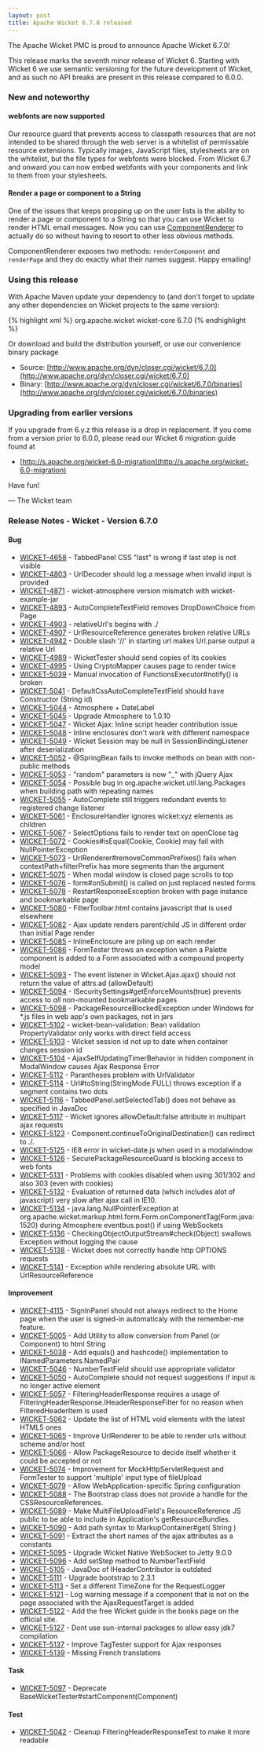 ```yaml
---
layout: post
title: Apache Wicket 6.7.0 released
---
```


The Apache Wicket PMC is proud to announce Apache Wicket 6.7.0!

This release marks the seventh minor release of Wicket 6. Starting
with Wicket 6 we use semantic versioning for the future development
of Wicket, and as such no API breaks are present in this release
compared to 6.0.0.

### New and noteworthy

#### webfonts are now supported

Our resource guard that prevents access to classpath resources that
are not intended to be shared through the web server is a whitelist
of permissable resource extensions. Typically images, JavaScript
files, stylesheets are on the whitelist, but the file types for
webfonts were blocked. From Wicket 6.7 and onward you can now embed
webfonts with your components and link to them from your stylesheets.

#### Render a page or component to a String

One of the issues that keeps propping up on the user lists is the
ability to render a page or component to a String so that you can use
Wicket to render HTML email messages. Now you can use
[ComponentRenderer](http://ci.apache.org/projects/wicket/apidocs/6.0.x/org/apache/wicket/core/util/string/ComponentRenderer.html) to
actually do so without having to resort to other less obvious methods.

ComponentRenderer exposes two methods: `renderComponent` and
`renderPage` and they do exactly what their names suggest. Happy
emailing!

### Using this release

With Apache Maven update your dependency to (and don't forget to
update any other dependencies on Wicket projects to the same version):

{% highlight xml %}
<dependency>
    <groupId>org.apache.wicket</groupId>
    <artifactId>wicket-core</artifactId>
    <version>6.7.0</version>
</dependency>
{% endhighlight %}

Or download and build the distribution yourself, or use our
convenience binary package

 * Source: [http://www.apache.org/dyn/closer.cgi/wicket/6.7.0](http://www.apache.org/dyn/closer.cgi/wicket/6.7.0)
 * Binary: [http://www.apache.org/dyn/closer.cgi/wicket/6.7.0/binaries](http://www.apache.org/dyn/closer.cgi/wicket/6.7.0/binaries)

### Upgrading from earlier versions

If you upgrade from 6.y.z this release is a drop in replacement. If
you come from a version prior to 6.0.0, please read our Wicket 6
migration guide found at

 * [http://s.apache.org/wicket-6.0-migration](http://s.apache.org/wicket-6.0-migration)

Have fun!

— The Wicket team

### Release Notes - Wicket - Version 6.7.0

#### Bug

 * [WICKET-4658](https://issues.apache.org/jira/browse/WICKET-4658) - TabbedPanel CSS "last" is wrong if last step is not visible
 * [WICKET-4803](https://issues.apache.org/jira/browse/WICKET-4803) - UrlDecoder should log a message when invalid input is provided
 * [WICKET-4871](https://issues.apache.org/jira/browse/WICKET-4871) - wicket-atmosphere version mismatch with wicket-example-jar
 * [WICKET-4893](https://issues.apache.org/jira/browse/WICKET-4893) - AutoCompleteTextField removes DropDownChoice from Page
 * [WICKET-4903](https://issues.apache.org/jira/browse/WICKET-4903) - relativeUrl's begins with ./
 * [WICKET-4907](https://issues.apache.org/jira/browse/WICKET-4907) - UrlResourceReference generates broken relative URLs
 * [WICKET-4942](https://issues.apache.org/jira/browse/WICKET-4942) - Double slash '//' in starting url makes Url.parse output a relative Url
 * [WICKET-4989](https://issues.apache.org/jira/browse/WICKET-4989) - WicketTester should send copies of its cookies 
 * [WICKET-4995](https://issues.apache.org/jira/browse/WICKET-4995) - Using CryptoMapper causes page to render twice
 * [WICKET-5039](https://issues.apache.org/jira/browse/WICKET-5039) - Manual invocation of FunctionsExecutor#notify() is broken
 * [WICKET-5041](https://issues.apache.org/jira/browse/WICKET-5041) - DefaultCssAutoCompleteTextField should have Constructor (String id)
 * [WICKET-5044](https://issues.apache.org/jira/browse/WICKET-5044) - Atmosphere + DateLabel
 * [WICKET-5045](https://issues.apache.org/jira/browse/WICKET-5045) - Upgrade Atmosphere to 1.0.10
 * [WICKET-5047](https://issues.apache.org/jira/browse/WICKET-5047) - Wicket Ajax: Inline script header contribution issue
 * [WICKET-5048](https://issues.apache.org/jira/browse/WICKET-5048) - Inline enclosures don't work with different namespace
 * [WICKET-5049](https://issues.apache.org/jira/browse/WICKET-5049) - Wicket Session may be null in SessionBindingListener after deserialization
 * [WICKET-5052](https://issues.apache.org/jira/browse/WICKET-5052) - @SpringBean fails to invoke methods on bean with non-public methods
 * [WICKET-5053](https://issues.apache.org/jira/browse/WICKET-5053) - "random" parameters is now "_" with jQuery Ajax
 * [WICKET-5054](https://issues.apache.org/jira/browse/WICKET-5054) - Possible bug in org.apache.wicket.util.lang.Packages when building path with repeating names
 * [WICKET-5055](https://issues.apache.org/jira/browse/WICKET-5055) - AutoComplete still triggers redundant events to registered change listener
 * [WICKET-5061](https://issues.apache.org/jira/browse/WICKET-5061) - EnclosureHandler ignores wicket:xyz elements as children
 * [WICKET-5067](https://issues.apache.org/jira/browse/WICKET-5067) - SelectOptions fails to render text on openClose tag
 * [WICKET-5072](https://issues.apache.org/jira/browse/WICKET-5072) - Cookies#isEqual(Cookie, Cookie) may fail with NullPointerException
 * [WICKET-5073](https://issues.apache.org/jira/browse/WICKET-5073) - UrlRenderer#removeCommonPrefixes() fails when contextPath+filterPrefix has more segments than the argument
 * [WICKET-5075](https://issues.apache.org/jira/browse/WICKET-5075) - When modal window is closed page scrolls to top
 * [WICKET-5076](https://issues.apache.org/jira/browse/WICKET-5076) - form#onSubmit() is called on just replaced nested forms
 * [WICKET-5078](https://issues.apache.org/jira/browse/WICKET-5078) - RestartResponseException broken with page instance and bookmarkable page
 * [WICKET-5080](https://issues.apache.org/jira/browse/WICKET-5080) - FilterToolbar.html contains javascript that is used elsewhere
 * [WICKET-5082](https://issues.apache.org/jira/browse/WICKET-5082) - Ajax update renders parent/child JS in different order than initial Page render
 * [WICKET-5085](https://issues.apache.org/jira/browse/WICKET-5085) - InlineEnclosure are piling up on each render
 * [WICKET-5086](https://issues.apache.org/jira/browse/WICKET-5086) - FormTester throws an exception when a Palette component is added to a Form associated with a compound property model
 * [WICKET-5093](https://issues.apache.org/jira/browse/WICKET-5093) - The event listener in Wicket.Ajax.ajax() should not return the value of attrs.ad (allowDefault)
 * [WICKET-5094](https://issues.apache.org/jira/browse/WICKET-5094) - ISecuritySettings#getEnforceMounts(true) prevents access to *all* non-mounted bookmarkable pages
 * [WICKET-5098](https://issues.apache.org/jira/browse/WICKET-5098) - PackageResourceBlockedException under Windows for \*\.js files in web app's own packages, not in jars
 * [WICKET-5102](https://issues.apache.org/jira/browse/WICKET-5102) - wicket-bean-validation: Bean validation PropertyValidator only works with direct field access
 * [WICKET-5103](https://issues.apache.org/jira/browse/WICKET-5103) - Wicket session id not up to date when container changes session id
 * [WICKET-5104](https://issues.apache.org/jira/browse/WICKET-5104) - AjaxSelfUpdatingTimerBehavior in hidden component in ModalWindow causes Ajax Response Error
 * [WICKET-5112](https://issues.apache.org/jira/browse/WICKET-5112) - Parantheses problem with UrlValidator
 * [WICKET-5114](https://issues.apache.org/jira/browse/WICKET-5114) - Url#toString(StringMode.FULL) throws exception if a segment contains two dots
 * [WICKET-5116](https://issues.apache.org/jira/browse/WICKET-5116) - TabbedPanel.setSelectedTab() does not behave as specified in JavaDoc
 * [WICKET-5117](https://issues.apache.org/jira/browse/WICKET-5117) - Wicket ignores allowDefault:false attribute in multipart ajax requests
 * [WICKET-5123](https://issues.apache.org/jira/browse/WICKET-5123) - Component.continueToOriginalDestination() can redirect to ./.
 * [WICKET-5125](https://issues.apache.org/jira/browse/WICKET-5125) - IE8 error in wicket-date.js when used in a modalwindow
 * [WICKET-5126](https://issues.apache.org/jira/browse/WICKET-5126) - SecurePackageResourceGuard is blocking access to web fonts
 * [WICKET-5131](https://issues.apache.org/jira/browse/WICKET-5131) - Problems with cookies disabled when using 301/302 and also 303 (even with cookies)
 * [WICKET-5132](https://issues.apache.org/jira/browse/WICKET-5132) - Evaluation of returned data (which includes alot of javascript) very slow after ajax call in IE10.
 * [WICKET-5134](https://issues.apache.org/jira/browse/WICKET-5134) - java.lang.NullPointerException at org.apache.wicket.markup.html.form.Form.onComponentTag(Form.java:1520) during Atmosphere eventbus.post() if using WebSockets
 * [WICKET-5136](https://issues.apache.org/jira/browse/WICKET-5136) - CheckingObjectOutputStream#check(Object) swallows Exception without logging the cause
 * [WICKET-5138](https://issues.apache.org/jira/browse/WICKET-5138) - Wicket does not correctly handle http OPTIONS requests
 * [WICKET-5141](https://issues.apache.org/jira/browse/WICKET-5141) - Exception while rendering absolute URL with UrlResourceReference

#### Improvement

 * [WICKET-4115](https://issues.apache.org/jira/browse/WICKET-4115) - SignInPanel should not always redirect to the Home page when the user is signed-in automaticaly with the remember-me feature.
 * [WICKET-5005](https://issues.apache.org/jira/browse/WICKET-5005) - Add Utility to allow conversion from Panel (or Component) to html String
 * [WICKET-5038](https://issues.apache.org/jira/browse/WICKET-5038) - Add equals() and hashcode() implementation to INamedParameters.NamedPair
 * [WICKET-5046](https://issues.apache.org/jira/browse/WICKET-5046) - NumberTextField should use appropriate validator
 * [WICKET-5050](https://issues.apache.org/jira/browse/WICKET-5050) - AutoComplete should not request suggestions if input is no longer active element
 * [WICKET-5057](https://issues.apache.org/jira/browse/WICKET-5057) - FilteringHeaderResponse requires a usage of FilteringHeaderResponse.IHeaderResponseFilter for no reason when FilteredHeaderItem is used
 * [WICKET-5062](https://issues.apache.org/jira/browse/WICKET-5062) - Update the list of HTML void elements with the latest HTML5 ones
 * [WICKET-5065](https://issues.apache.org/jira/browse/WICKET-5065) - Improve UrlRenderer to be able to render urls without scheme and/or host 
 * [WICKET-5066](https://issues.apache.org/jira/browse/WICKET-5066) - Allow PackageResource to decide itself whether it could be accepted or not
 * [WICKET-5074](https://issues.apache.org/jira/browse/WICKET-5074) - Improvement for MockHttpServletRequest and FormTester to support 'multiple' input type of fileUpload
 * [WICKET-5079](https://issues.apache.org/jira/browse/WICKET-5079) - Allow WebApplication-specific Spring configuration
 * [WICKET-5088](https://issues.apache.org/jira/browse/WICKET-5088) - The Bootstrap class does not provide a handle for the CSSResourceReferences.
 * [WICKET-5089](https://issues.apache.org/jira/browse/WICKET-5089) - Make MultiFileUploadField's ResourceReference JS public to be able to include in Application's getResourceBundles.
 * [WICKET-5090](https://issues.apache.org/jira/browse/WICKET-5090) - Add path syntax to MarkupContainer#get( String )
 * [WICKET-5091](https://issues.apache.org/jira/browse/WICKET-5091) - Extract the short names of the ajax attributes as a constants
 * [WICKET-5095](https://issues.apache.org/jira/browse/WICKET-5095) - Upgrade Wicket Native WebSocket to Jetty 9.0.0
 * [WICKET-5096](https://issues.apache.org/jira/browse/WICKET-5096) - Add setStep method to NumberTextField
 * [WICKET-5105](https://issues.apache.org/jira/browse/WICKET-5105) - JavaDoc of IHeaderContributor is outdated
 * [WICKET-5111](https://issues.apache.org/jira/browse/WICKET-5111) - Upgrade bootstrap to 2.3.1
 * [WICKET-5113](https://issues.apache.org/jira/browse/WICKET-5113) - Set a different TimeZone for the RequestLogger
 * [WICKET-5121](https://issues.apache.org/jira/browse/WICKET-5121) - Log warning message if a component that is not on the page associated with the AjaxRequestTarget is added
 * [WICKET-5122](https://issues.apache.org/jira/browse/WICKET-5122) - Add the free Wicket guide in the books page on the official site.
 * [WICKET-5127](https://issues.apache.org/jira/browse/WICKET-5127) - Dont use sun-internal packages to allow easy jdk7 compilation
 * [WICKET-5137](https://issues.apache.org/jira/browse/WICKET-5137) - Improve TagTester support for Ajax responses
 * [WICKET-5139](https://issues.apache.org/jira/browse/WICKET-5139) - Missing French translations

#### Task

 * [WICKET-5097](https://issues.apache.org/jira/browse/WICKET-5097) - Deprecate BaseWicketTester#startComponent(Component)

#### Test

 * [WICKET-5042](https://issues.apache.org/jira/browse/WICKET-5042) - Cleanup FilteringHeaderResponseTest to make it more readable
 